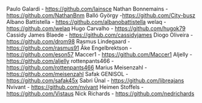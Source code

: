 Paulo Galardi - https://github.com/lainsce
Nathan Bonnemains - https://github.com/NathanBnm
Balló György -https://github.com/City-busz
Albano Battistella - https://github.com/albanobattistella
welaq - https://github.com/welaq
Hugo Carvalho - https://github.com/hugok79
Cassidy James Blaede - https://github.com/cassidyjames
Diogo Oliveira - https://github.com/drom98
Rasmus Lindegaard - https://github.com/rasmus91
Åke Engelbrektson - https://github.com/eson57
Maccer1 - https://github.com/Maccer1
Aljelly - https://github.com/aljelly
rottenpants466 - https://github.com/rottenpants466
Marius Meisenzahl - https://github.com/meisenzahl
Safak GENISOL - https://github.com/safak45x
Sabri Ünal - https://github.com/libreajans
Nvivant - https://github.com/nvivant
Heimen Stoffels - https://github.com/Vistaus
Nick Richards - https://github.com/nedrichards